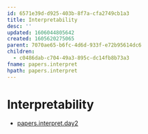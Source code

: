 ```yaml
---
id: 6571e39d-d925-403b-8f7a-cfa2749cb1a3
title: Interpretability
desc: ''
updated: 1606044805642
created: 1605620275065
parent: 7070ae65-b6fc-4d6d-933f-e72b95614dc6
children:
  - c0486dab-c704-49a3-895c-dc14fb8b73a3
fname: papers.interpret
hpath: papers.interpret
---
```

# Interpretability

- [papers.interpret.day2](c0486dab-c704-49a3-895c-dc14fb8b73a3)

